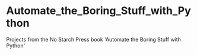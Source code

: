 # Automate_the_Boring_Stuff_with_Python
Projects from the No Starch Press book 'Automate the Boring Stuff with Python'
